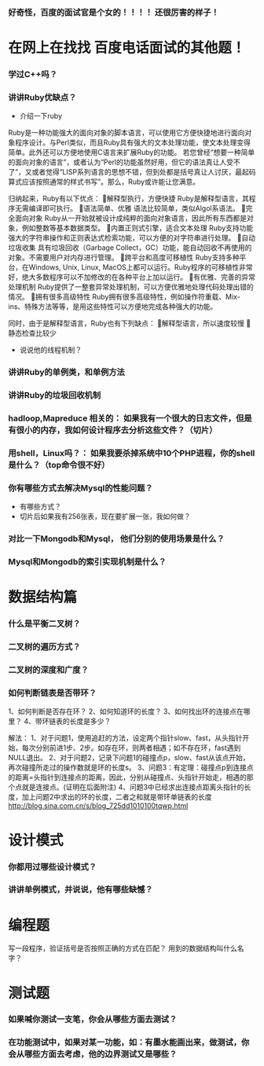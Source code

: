 ### 好奇怪，百度的面试官是个女的！！！！ 还很厉害的样子！

# 在网上在找找 百度电话面试的其他题！   


### 学过C++吗？

### 讲讲Ruby优缺点？
 * 介绍一下ruby
 
Ruby是一种功能强大的面向对象的脚本语言，可以使用它方便快捷地进行面向对象程序设计。与Perl类似，而且Ruby具有强大的文本处理功能，使文本处理变得简单。此外还可以方便地使用C语言来扩展Ruby的功能。
若您曾经“想要一种简单的面向对象的语言”，或者认为“Perl的功能虽然好用，但它的语法真让人受不了”，又或者觉得“LISP系列语言的思想不错，但到处都是括号真让人讨厌，最起码算式应该按照通常的样式书写”。那么，Ruby或许能让您满意。

归纳起来，Ruby有以下优点：
解释型执行，方便快捷
Ruby是解释型语言，其程序无需编译即可执行。
语法简单、优雅
语法比较简单，类似Algol系语法。
完全面向对象
Ruby从一开始就被设计成纯粹的面向对象语言，因此所有东西都是对象，例如整数等基本数据类型。
内置正则式引擎，适合文本处理
Ruby支持功能强大的字符串操作和正则表达式检索功能，可以方便的对字符串进行处理。
自动垃圾收集
具有垃圾回收（Garbage Collect，GC）功能，能自动回收不再使用的对象。不需要用户对内存进行管理。
跨平台和高度可移植性
Ruby支持多种平台，在Windows, Unix, Linux, MacOS上都可以运行。Ruby程序的可移植性非常好，绝大多数程序可以不加修改的在各种平台上加以运行。
有优雅、完善的异常处理机制
Ruby提供了一整套异常处理机制，可以方便优雅地处理代码处理出错的情况。
拥有很多高级特性
Ruby拥有很多高级特性，例如操作符重载、Mix-ins、特殊方法等等，是用这些特性可以方便地完成各种强大的功能。

同时，由于是解释型语言，Ruby也有下列缺点：
解释型语言，所以速度较慢
静态检查比较少



 * 说说他的线程机制？

### 讲讲Ruby的单例类，和单例方法

### 讲讲Ruby的垃圾回收机制

### hadloop,Mapreduce 相关的： 如果我有一个很大的日志文件，但是有很小的内存，我如何设计程序去分析这些文件？（切片）

### 用shell，Linux吗？： 如果我要杀掉系统中10个PHP进程，你的shell是什么？（top命令很不好）

### 你有哪些方式去解决Mysql的性能问题？
* 有哪些方式？
* 切片后如果我有256张表，现在要扩展一张，我如何做？

### 对比一下Mongodb和Mysql， 他们分别的使用场景是什么？

### Mysql和Mongodb的索引实现机制是什么？

# 数据结构篇

### 什么是平衡二叉树？

### 二叉树的遍历方式？

### 二叉树的深度和广度？

### 如何判断链表是否带环？

1、如何判断是否存在环？
2、如何知道环的长度？
3、如何找出环的连接点在哪里？
4、带环链表的长度是多少？
 
解法：
1、对于问题1，使用追赶的方法，设定两个指针slow、fast，从头指针开始，每次分别前进1步、2步。如存在环，则两者相遇；如不存在环，fast遇到NULL退出。
2、对于问题2，记录下问题1的碰撞点p，slow、fast从该点开始，再次碰撞所走过的操作数就是环的长度s。
3、问题3：有定理：碰撞点p到连接点的距离=头指针到连接点的距离，因此，分别从碰撞点、头指针开始走，相遇的那个点就是连接点。(证明在后面附注)
4、问题3中已经求出连接点距离头指针的长度，加上问题2中求出的环的长度，二者之和就是带环单链表的长度
http://blog.sina.com.cn/s/blog_725dd1010100tqwp.html

# 设计模式

### 你都用过哪些设计模式？

### 讲讲单例模式，并说说，他有哪些缺憾？

# 编程题

写一段程序，验证括号是否按照正确的方式在匹配？ 用到的数据结构叫什么名字？

# 测试题

### 如果喊你测试一支笔，你会从哪些方面去测试？

### 在功能测试中，如果对某一功能，如：有墨水能画出来，做测试，你会从哪些方面去考虑，他的边界测试又是哪些？









